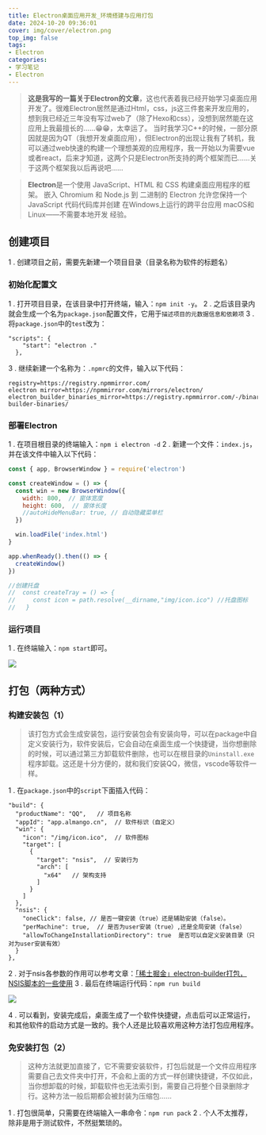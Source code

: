 ```yaml
---
title: Electron桌面应用开发_环境搭建与应用打包
date: 2024-10-20 09:36:01
cover: img/cover/electron.png     
top_img: false
tags:                                 
- Electron
categories:  
- 学习笔记
- Electron
---
```

> **这是我写的一篇关于Electron的文章**，这也代表着我已经开始学习桌面应用开发了。很难Electron居然是通过Html，css，js这三件套来开发应用的，想到我已经近三年没有写过web了（除了Hexo和css），没想到居然能在这应用上我最擅长的……😁😁，太幸运了。
> 当时我学习C++的时候，一部分原因就是因为QT（我想开发桌面应用），但Electron的出现让我有了转机，我可以通过web快速的构建一个理想美观的应用程序，我一开始以为需要vue或者react，后来才知道，这两个只是Electron所支持的两个框架而已……关于这两个框架我以后再说吧……


>**Electron**是一个使用 JavaScript、HTML 和 CSS 构建桌面应用程序的框架。 嵌入 Chromium 和 Node.js 到 二进制的 Electron 允许您保持一个 JavaScript 代码代码库并创建 在Windows上运行的跨平台应用 macOS和Linux——不需要本地开发 经验。

## 创建项目
1 . 创建项目之前，需要先新建一个项目目录（目录名称为软件的标题名）
### 初始化配置文

1 . 打开项目目录，在该目录中打开终端，输入：`npm init -y`。
2 . 之后该目录内就会生成一个名为`package.json`配置文件，它用于`描述项目的元数据信息和依赖项`
3 . 将`package.json`中的`test`改为：
```
"scripts": {
    "start": "electron ."
  },
```
3 . 继续新建一个名称为：`.npmrc`的文件，输入以下代码：
```
registry=https://registry.npmmirror.com/
electron mirror=https://npmmirror.com/mirrors/electron/
electron_builder_binaries_mirror=https://registry.npmmirror.com/-/binary/electron-builder-binaries/
```

### 部署Electron

1 . 在项目根目录的终端输入：`npm i electron -d`
2 . 新建一个文件：`index.js`，并在该文件中输入以下代码：
```js
const { app, BrowserWindow } = require('electron')

const createWindow = () => {
  const win = new BrowserWindow({
    width: 800,  // 窗体宽度
    height: 600,  // 窗体长度
    //autoHideMenuBar: true, // 自动隐藏菜单栏
  })

  win.loadFile('index.html')
}

app.whenReady().then(() => {
  createWindow()
})

//创建托盘
//  const createTray = () => {
//     const icon = path.resolve(__dirname,"img/icon.ico") //托盘图标
//   }
```
### 运行项目

1 . 在终端输入：`npm start`即可。

![](https://gcore.jsdelivr.net/gh/Almango/Blog_imgbed@main/post/post_electron1_1.png)

## 打包（两种方式）

### 构建安装包（1）
> 该打包方式会生成安装包，运行安装包会有安装向导，可以在package中自定义安装行为，软件安装后，它会自动在桌面生成一个快捷键，当你想删除的时候，可以通过第三方卸载软件删除，也可以在根目录的`Uninstall.exe`程序卸载。这还是十分方便的，就和我们安装QQ，微信，vscode等软件一样。


1 . 在`package.json`中的`script`下面插入代码：
```
"build": {
  "productName": "QQ",   // 项目名称
  "appId": "app.almango.cn",  // 软件标识（自定义）
  "win": {
    "icon": "/img/icon.ico",  // 软件图标
    "target": [
      {
        "target": "nsis",  // 安装行为
        "arch": [
          "x64"   // 架构支持
        ]
      }
    ]
  },
  "nsis": {
    "oneClick": false, // 是否一键安装（true）还是辅助安装（false）。
    "perMachine": true,  // 是否为user安装（true）,还是全局安装（false）
    "allowToChangeInstallationDirectory": true  是否可以自定义安装目录（只对为user安装有效）
  }
},
```
2 . 对于nsis各参数的作用可以参考文章：[「稀土掘金」electron-builder打包，NSIS脚本的一些使用](https://juejin.cn/post/7004398823082557476)
3 . 最后在终端运行代码：`npm run build`

![](https://gcore.jsdelivr.net/gh/Almango/Blog_imgbed@main/post/post_electron1_2.png)

4 . 可以看到，安装完成后，桌面生成了一个软件快捷键，点击后可以正常运行，和其他软件的启动方式是一致的。我个人还是比较喜欢用这种方法打包应用程序。

### 免安装打包（2）
> 这种方法就更加直接了，它不需要安装软件，打包后就是一个文件应用程序需要自己去文件夹中打开，不会和上面的方式一样创建快捷键，不仅如此，当你想卸载的时候，卸载软件也无法索引到，需要自己将整个目录删除才行。这种方法一般后期都会被封装为压缩包……

1 . 打包很简单，只需要在终端输入一串命令：`npm run pack`
2 . 个人不太推荐，除非是用于测试软件，不然挺繁琐的。